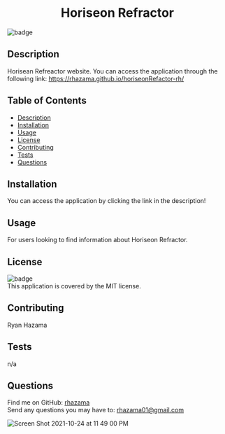 <h1 align="center">Horiseon Refractor</h1>

![badge](https://img.shields.io/badge/license-MIT-brightgreen)<br />
## Description
Horisean Refreactor website.
You can access the application through the following link: https://rhazama.github.io/horiseonRefactor-rh/


## Table of Contents
- [Description](#description)
- [Installation](#installation)
- [Usage](#usage)
- [License](#license)
- [Contributing](#contributing)
- [Tests](#tests)
- [Questions](#questions)
## Installation
You can access the application by clicking the link in the description!

## Usage
For users looking to find information about Horiseon Refractor.

## License
![badge](https://img.shields.io/badge/license-MIT-brightgreen)
<br />
This application is covered by the MIT license.
## Contributing
Ryan Hazama
## Tests
n/a
## Questions
Find me on GitHub: [rhazama](https://github.com/rhazama)<br />
Send any questions you may have to: rhazama01@gmail.com<br />
    

![Screen Shot 2021-10-24 at 11 49 00 PM](https://user-images.githubusercontent.com/88352747/138647654-b35cd52c-f1cd-421c-8836-a34d0b799157.png)
